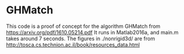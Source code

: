 # GHMatch
This code is a proof of concept for the algorithm GHMatch from https://arxiv.org/pdf/1610.05214.pdf
It runs in Matlab2016a, and main.m takes around 7 seconds.
The figures in ./nonrigid3d/ are from http://tosca.cs.technion.ac.il/book/resources_data.html
